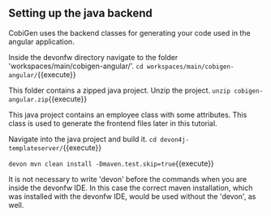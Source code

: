 ## Setting up the java backend

CobiGen uses the backend classes for generating your code used in the angular application.

Inside the devonfw directory navigate to the folder 'workspaces/main/cobigen-angular/'.
`cd workspaces/main/cobigen-angular/`{{execute}}

This folder contains a zipped java project. Unzip the project.
`unzip cobigen-angular.zip`{{execute}}

This java project contains an employee class with some attributes. This class is used to generate the frontend files later in this tutorial.

Navigate into the java project and build it.
`cd devon4j-templateserver/`{{execute}}

`devon mvn clean install -Dmaven.test.skip=true`{{execute}}

It is not necessary to write 'devon' before the commands when you are inside the devonfw IDE. In this case the correct maven installation, which was installed with the devonfw IDE, would be used without the 'devon', as well.
